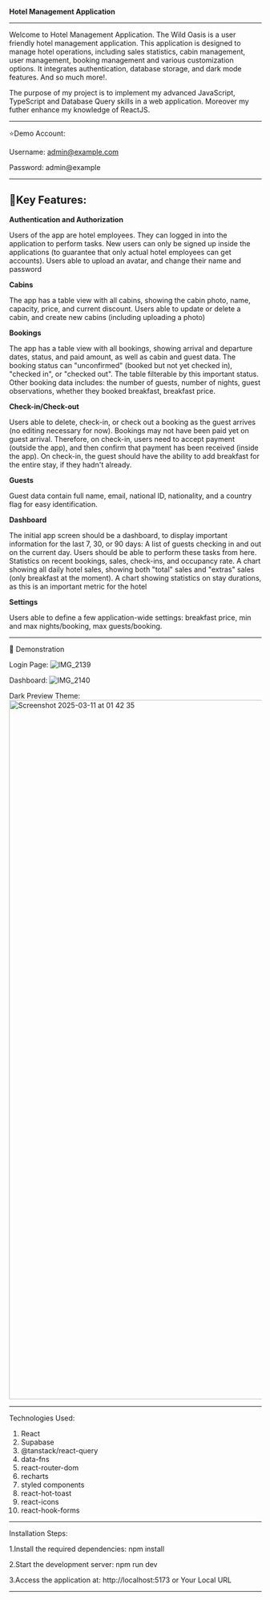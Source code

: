 **Hotel Management Application**

------------------------

Welcome to Hotel Management Application. The Wild Oasis is a user friendly hotel management application. This application is designed to manage hotel operations,
including sales statistics, cabin management, user management, booking management and various customization options. It integrates authentication, database storage, and dark mode
features. And so much more!.

The purpose of my project is to implement my advanced JavaScript, TypeScript and Database Query skills in a web application. Moreover my futher enhance my knowledge of ReactJS.

------------------------------------------------------------------------------------------------------------------------------------------------

⭐️Demo Account:


Username: admin@example.com

Password: admin@example

-----------------------------------------------

💫Key Features:
-----------------------------------------------
****Authentication and Authorization****

Users of the app are hotel employees. They can logged in into the application to perform tasks.
New users can only be signed up inside the applications (to guarantee that only actual hotel employees can get accounts).
Users able to upload an avatar, and change their name and password

****Cabins****

The app has a table view with all cabins, showing the cabin photo, name, capacity, price, and current discount.
Users able to update or delete a cabin, and create new cabins (including uploading a photo)

****Bookings****

The app has a table view with all bookings, showing arrival and departure dates, status, and paid amount, as well as cabin and guest data.
The booking status can "unconfirmed" (booked but not yet checked in), "checked in", or "checked out". The table filterable by this important status.
Other booking data includes: the number of guests, number of nights, guest observations, whether they booked breakfast, breakfast price.

****Check-in/Check-out****

Users able to delete, check-in, or check out a booking as the guest arrives (no editing necessary for now).
Bookings may not have been paid yet on guest arrival. Therefore, on check-in, users need to accept payment (outside the app), and then confirm that payment has been received (inside the app).
On check-in, the guest should have the ability to add breakfast for the entire stay, if they hadn't already.

****Guests****

Guest data contain full name, email, national ID, nationality, and a country flag for easy identification.

****Dashboard****

The initial app screen should be a dashboard, to display important information for the last 7, 30, or 90 days:
A list of guests checking in and out on the current day. Users should be able to perform these tasks from here.
Statistics on recent bookings, sales, check-ins, and occupancy rate.
A chart showing all daily hotel sales, showing both "total" sales and "extras" sales (only breakfast at the moment).
A chart showing statistics on stay durations, as this is an important metric for the hotel

****Settings****

Users able to define a few application-wide settings: breakfast price, min and max nights/booking, max guests/booking.



-------------------------------------------------------

💫 Demonstration

Login Page:
![IMG_2139](https://github.com/user-attachments/assets/73c075f1-b3cf-44ad-901d-7a5baa7b61a2)

Dashboard:
![IMG_2140](https://github.com/user-attachments/assets/a9ba28b1-57c6-4fcd-ac38-8ac7dcafd47d)

Dark Preview Theme:
<img width="1395" alt="Screenshot 2025-03-11 at 01 42 35" src="https://github.com/user-attachments/assets/a632ab2d-0d77-490e-b862-4f8b282889b9" />

------------------------------------------------------

Technologies Used:

1. React
2. Supabase
3. @tanstack/react-query
4. data-fns
5. react-router-dom
6. recharts
7. styled components
8. react-hot-toast
9. react-icons
10. react-hook-forms

---------------------------------------------------------

Installation Steps:


1.Install the required dependencies:  npm install


2.Start the development server:  npm run dev


3.Access the application at:  http://localhost:5173 or Your Local URL



--------------------------------------------------------------
